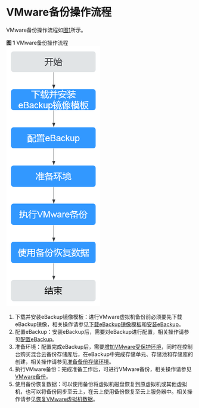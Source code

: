 # VMware备份操作流程<a name="cbr_03_0058"></a>

VMware备份操作流程如[图1](#fig2797188183412)所示。

**图 1**  VMware备份操作流程<a name="fig2797188183412"></a>  
![](figures/VMware备份操作流程.png "VMware备份操作流程")

1.  下载并安装eBackup镜像模板：进行VMware虚拟机备份前必须要先下载eBackup镜像，相关操作请参见[下载eBackup镜像模板](下载eBackup镜像模板.md)和[安装eBackup](安装eBackup.md)。
2.  配置eBackup：安装eBackup后，需要对eBackup进行配置，相关操作请参见[配置eBackup](配置备份服务器.md)。
3.  准备环境：配置完成eBackup后，需要[增加VMware受保护环境](增加VMware受保护环境.md)，同时在控制台购买混合云备份存储库后，在eBackup中完成存储单元、存储池和存储库的创建，相关操作请参见[准备备份存储环境](购买云备份存储库.md)。
4.  执行VMware备份：完成准备工作后，可进行VMware备份，相关操作请参见[VMware备份](创建保护集.md)。
5.  使用备份恢复数据：可以使用备份将虚拟机磁盘恢复到原虚拟机或其他虚拟机，也可以将备份同步至云上，在云上使用备份恢复至云上服务器中。相关操作请参见[恢复VMware虚拟机数据](恢复虚拟机磁盘到原虚拟机.md)。

